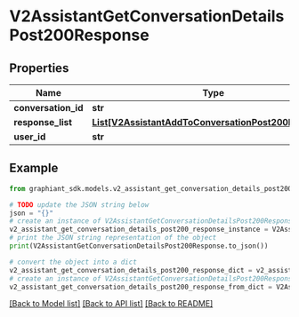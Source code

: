 # V2AssistantGetConversationDetailsPost200Response


## Properties

Name | Type | Description | Notes
------------ | ------------- | ------------- | -------------
**conversation_id** | **str** |  | [optional] 
**response_list** | [**List[V2AssistantAddToConversationPost200Response]**](V2AssistantAddToConversationPost200Response.md) |  | [optional] 
**user_id** | **str** |  | [optional] 

## Example

```python
from graphiant_sdk.models.v2_assistant_get_conversation_details_post200_response import V2AssistantGetConversationDetailsPost200Response

# TODO update the JSON string below
json = "{}"
# create an instance of V2AssistantGetConversationDetailsPost200Response from a JSON string
v2_assistant_get_conversation_details_post200_response_instance = V2AssistantGetConversationDetailsPost200Response.from_json(json)
# print the JSON string representation of the object
print(V2AssistantGetConversationDetailsPost200Response.to_json())

# convert the object into a dict
v2_assistant_get_conversation_details_post200_response_dict = v2_assistant_get_conversation_details_post200_response_instance.to_dict()
# create an instance of V2AssistantGetConversationDetailsPost200Response from a dict
v2_assistant_get_conversation_details_post200_response_from_dict = V2AssistantGetConversationDetailsPost200Response.from_dict(v2_assistant_get_conversation_details_post200_response_dict)
```
[[Back to Model list]](../README.md#documentation-for-models) [[Back to API list]](../README.md#documentation-for-api-endpoints) [[Back to README]](../README.md)


